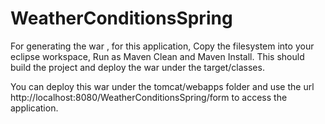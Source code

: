 WeatherConditionsSpring
=======================

For generating the war , for this application, Copy the filesystem into your eclipse workspace, Run as Maven Clean and Maven Install. This should build the project and deploy the war under the target/classes.

You can deploy this war under the tomcat/webapps folder and use the url http://localhost:8080/WeatherConditionsSpring/form
to access the application.
